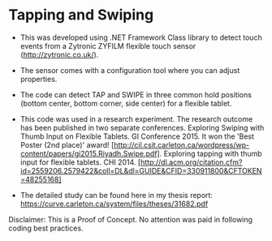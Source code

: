 Tapping and Swiping
=============

- This was developed using .NET Framework Class library to detect touch events from a Zytronic ZYFILM flexible touch sensor (http://zytronic.co.uk/). 

- The sensor comes with a configuration tool where you can adjust properties. 

- The code can detect TAP and SWIPE in three common hold positions (bottom center, bottom corner, side center) for a flexible tablet.

- This code was used in a research experiment. The research outcome has been published in two separate conferences. Exploring Swiping with Thumb Input on Flexible Tablets. GI Conference 2015. It won the 'Best Poster (2nd place)' award! [http://cil.csit.carleton.ca/wordpress/wp-content/papers/gi2015.Riyadh.Swipe.pdf]. Exploring tapping with thumb input for flexible tablets. CHI 2014. [http://dl.acm.org/citation.cfm?id=2559206.2579422&coll=DL&dl=GUIDE&CFID=330911800&CFTOKEN=48255168]
- The detailed study can be found here in my thesis report: https://curve.carleton.ca/system/files/theses/31682.pdf

Disclaimer:
This is a Proof of Concept. No attention was paid in following coding best practices.



